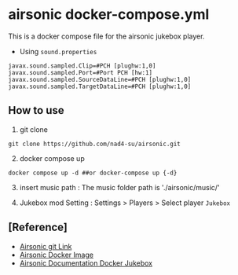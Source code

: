# airsonic docker-compose.yml

This is a docker compose file for the airsonic jukebox player.

- Using `sound.properties`
```
javax.sound.sampled.Clip=#PCH [plughw:1,0]
javax.sound.sampled.Port=#Port PCH [hw:1]
javax.sound.sampled.SourceDataLine=#PCH [plughw:1,0]
javax.sound.sampled.TargetDataLine=#PCH [plughw:1,0]
```

## How to use
1. git clone
```
git clone https://github.com/nad4-su/airsonic.git
```
2. docker compose up
```
docker compose up -d ##or docker-compose up {-d}
```
3. insert music path : The music folder path is './airsonic/music/'

4. Jukebox mod Setting : Settings > Players > Select player `Jukebox`

## [Reference]
- [Airsonic git Link](https://github.com/airsonic/airsonic)
- [Airsonic Docker Image](https://hub.docker.com/r/airsonic/airsonic/)
- [Airsonic Documentation Docker Jukebox](https://airsonic.github.io/docs/jukebox/)



